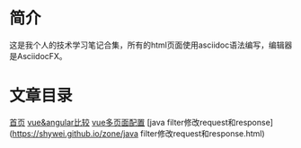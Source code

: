 # 简介

这是我个人的技术学习笔记合集，所有的html页面使用asciidoc语法编写，编辑器是AsciidocFX。

# 文章目录
[首页](https://shywei.github.io/zone/index.html)
[vue&angular比较](https://shywei.github.io/zone/vue&angular比较.html)
[vue多页面配置](https://shywei.github.io/zone/vue多页面配置.html)
[java filter修改request和response](https://shywei.github.io/zone/java filter修改request和response.html)
